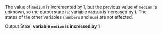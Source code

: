 The value of `medium` is incremented by 1, but the previous value of `medium` is unknown, so the output state is: variable `medium` is increased by 1. The states of the other variables (`numbers` and `num`) are not affected. 

Output State: **variable `medium` is increased by 1**